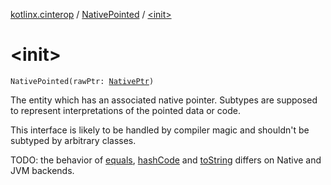 [kotlinx.cinterop](../index.md) / [NativePointed](index.md) / [&lt;init&gt;](./-init-.md)

# &lt;init&gt;

`NativePointed(rawPtr: `[`NativePtr`](../-native-ptr.md)`)`

The entity which has an associated native pointer.
Subtypes are supposed to represent interpretations of the pointed data or code.

This interface is likely to be handled by compiler magic and shouldn't be subtyped by arbitrary classes.

TODO: the behavior of [equals](https://kotlinlang.org/api/latest/jvm/stdlib/kotlin/-any/equals.html), [hashCode](https://kotlinlang.org/api/latest/jvm/stdlib/kotlin/-any/hash-code.html) and [toString](https://kotlinlang.org/api/latest/jvm/stdlib/kotlin/-any/to-string.html) differs on Native and JVM backends.

